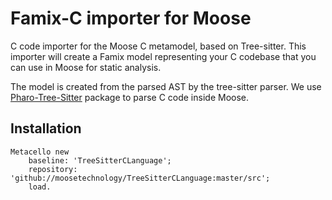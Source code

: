 # Famix-C importer for Moose

C code importer for the Moose C metamodel, based on Tree-sitter. This importer will create a Famix model representing your C codebase that you can use in Moose for static analysis.

The model is created from the parsed AST by the tree-sitter parser. We use [Pharo-Tree-Sitter](https://github.com/Evref-BL/Pharo-Tree-Sitter) package to parse C code inside Moose.

## Installation


```Smalltalk
Metacello new
	baseline: 'TreeSitterCLanguage';
	repository: 'github://moosetechnology/TreeSitterCLanguage:master/src';
	load.
```
